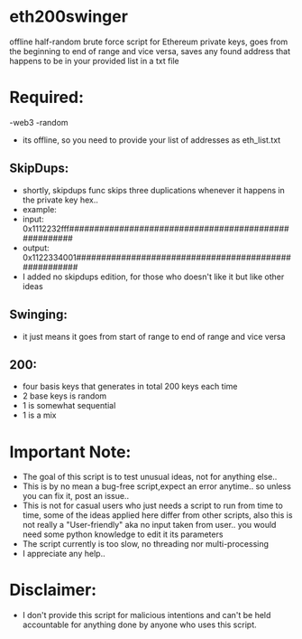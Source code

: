 # eth200swinger
offline half-random brute force script for Ethereum private keys, goes from the beginning to end of range and vice versa, saves any found address that happens to be in your provided list in a txt file
# Required:
-web3
-random
- its offline, so you need to provide your list of addresses as eth_list.txt
## SkipDups:
- shortly, skipdups func skips three duplications whenever it happens in the private key hex..
- example:
- input: 0x1112232fff######################################################
- output: 0x1122334001######################################################
- I added no skipdups edition, for those who doesn't like it but like other ideas 
## Swinging:
- it just means it goes from start of range to end of range and vice versa
## 200:
- four basis keys that generates in total 200 keys each time
- 2 base keys is random
- 1 is somewhat sequential
- 1 is a mix
# Important Note:
* The goal of this script is to test unusual ideas, not for anything else..
* This is by no mean a bug-free script,expect an error anytime.. so unless you can fix it, post an issue..
* This is not for casual users who just needs a script to run from time to time, some of the ideas applied here differ from other scripts, also this is not really a "User-friendly" aka no input taken from user.. you would need some python knowledge to edit it its parameters 
* The script currently is too slow, no threading nor multi-processing
* I appreciate any help..
# Disclaimer:
* I don't provide this script for malicious intentions and can't be held accountable for anything done by anyone who uses this script.
